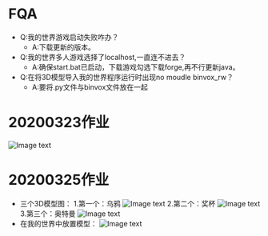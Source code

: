 # FQA
* Q:我的世界游戏启动失败咋办？
  * A:下载更新的版本。
* Q:我的世界多人游戏选择了localhost,一直连不进去？
  * A:确保start.bat已启动，下载游戏勾选下载forge,再不行更新java。
* Q:在将3D模型导入我的世界程序运行时出现no moudle binvox_rw？
  * A:要将.py文件与binvox文件放在一起
 
# 20200323作业
![Image text](https://raw.githubusercontent.com/shiep18/EIS2020/master/students/zengkexiang/myhouse.png)

# 20200325作业
* 三个3D模型图：
1.第一个：乌鸦
![Image text](https://github.com/shiep18/EIS2020/blob/master/students/zengkexiang/3D/crow.JPG)
2.第二个：奖杯
![Image text](https://github.com/shiep18/EIS2020/blob/master/students/zengkexiang/3D/trophy.JPG)
3.第三个：奥特曼
![Image text](https://github.com/shiep18/EIS2020/blob/master/students/zengkexiang/3D/ultraman.JPG)
* 在我的世界中放置模型：
![Image text](https://github.com/shiep18/EIS2020/blob/master/students/zengkexiang/3D/mycrow.png)
